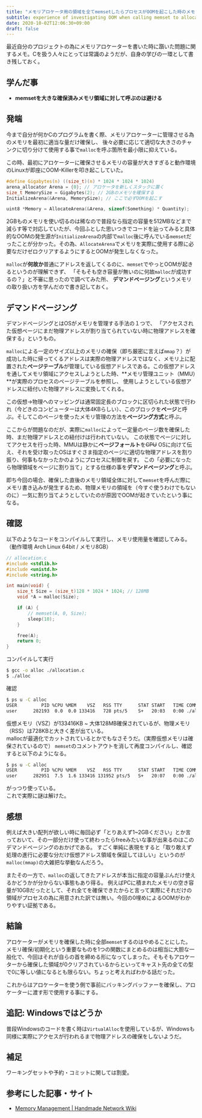 ```yaml
---
title: "メモリアロケータ用の領域を全てmemsetしたらプロセスがOOMを起こした時のメモ"
subtitle: experience of investigating OOM when calling memset to allocated memory
date: 2020-10-02T12:06:30+09:00
draft: false
---
```


最近自分のプロジェクトの為にメモリアロケーターを書いた時に躓いた問題に関するメモ。Cを扱う人々にとっては常識のようだが、自身の学びの一環として書き残しておく。
<!--more-->

## 学んだ事
- **memsetを大きな確保済みメモリ領域に対して呼ぶのは避ける**

## 発端
今まで自分が何かCのプログラムを書く際、メモリアロケーターに管理させる為のメモリを最初に適当な量だけ確保し、
後々必要に応じて適切な大きさのチャンクに切り分けて使用する事で`malloc`を呼ぶ箇所を最小限に抑えている。

この時、最初にアロケーターに確保させるメモリの容量が大きすぎると動作環境のLinuxが即座にOOM-Killerを叩き起こしていた。
~~~~~~~~~~~~~~ C
#define Gigabytes(n) ((size_t)(n) * 1024 * 1024 * 1024)
arena_allocator Arena = {0}; // アロケータを新しくスタックに置く
size_t MemorySize = Gigabytes(2); // 2GBのメモリを確保する
InitializeArena(&Arena, MemorySize); // ここで必ずOOMを起こす

uint8 *Memory = AllocateArena(&Arena, sizeof(Something) * Quantity);
~~~~~~~~~~~~~~
2GBものメモリを使い切るのは稀なので普段なら指定の容量を512MBなどまで減らす等で対応していたが、今回ふとした思いつきでコードを辿ってみると具体的なOOMの発生源が`InitializeArena`の内部で`malloc`後に呼んでいる`memset`だったことが分かった。その為、`AllocateArena`でメモリを実際に使用する際に必要なだけゼロクリアするようにするとOOMが発生しなくなった。

`malloc`が**何故か**普通にアドレスを返してくるのに、`memset`でやっとOOMが起きるというのが理解できず、
「そもそも空き容量が無いのに何故`malloc`が成功するの？」と不審に思ったので調べてみた所、
**デマンドページング**というメモリの取り扱い方を学んだので書き記しておく。

## デマンドページング
デマンドページングとはOSがメモリを管理する手法の１つで、
「アクセスされた仮想ページにまだ物理アドレスが割り当てられていない時に物理アドレスを確保する」というもの。

`malloc`による一定のサイズ以上のメモリの確保（即ち厳密に言えば`mmap`？）が成功した時に帰ってくるアドレスは実際の物理アドレスではなく、メモリ上に配置された**ページテーブル**が管理している仮想アドレスである。この仮想アドレスを通してメモリ領域にアクセスしようとした時、**メモリ管理ユニット（MMU）**が実際のプロセスのページテーブルを参照し、
使用しようとしている仮想アドレスに紐付いた物理アドレスに変換してくれる。

この仮想->物理へのマッピングは通常固定長のブロックに区切られた状態で行われ（今どきのコンピューターは大体4KBらしい）、このブロックを**ページ**と呼ぶ。そしてこのページを使ったメモリ管理の方法を**ページング方式**と呼ぶ。

ここからが問題なのだが、実際に`malloc`によって一定量のページ数を確保した時、まだ物理アドレスとの紐付けは行われていない。
この状態でページに対してアクセスを行った時、MMUは静かに**ページフォールト**を~~CPU~~ OSに向けて伝え、それを受け取ったOSはすぐさま指定のページに適切な物理アドレスを割り振り、何事もなかったかのようにプロセスに制御を戻す。
この「必要になったら物理領域をページに割り当て」とする仕様の事を**デマンドページング**と呼ぶ。

即ち今回の場合、確保した直後のメモリ領域全体に対して`memset`を呼んだ際にメモリ書き込みが発生するため、物理メモリの領域を（今すぐ使うわけでもないのに）一気に割り当てようとしていたのが原因でOOMが起きていたという事になる。

## 確認
以下のようなコードをコンパイルして実行し、メモリ使用量を確認してみる。（動作環境 Arch Linux 64bit / メモリ8GB）
~~~~~~~~~~~~~~ C
// allocation.c
#include <stdlib.h>
#include <unistd.h>
#include <string.h>

int main(void) {
    size_t Size = (size_t)128 * 1024 * 1024; // 128MB
    void *A = malloc(Size);

    if (A) {
        // memset(A, 0, Size);
        sleep(10);
    }

    free(A);
    return 0;
}
~~~~~~~~~~~~~~

コンパイルして実行
~~~~~~~~~~~~~~ sh
$ gcc -o alloc ./allocation.c
$ ./alloc
~~~~~~~~~~~~~~

確認
~~~~~~~~~~~~~~ sh
$ ps u -C alloc
USER         PID %CPU %MEM    VSZ   RSS TTY      STAT START   TIME COMMAND
user      282193  0.0  0.0 133416   728 pts/5    S+   20:03   0:00 ./alloc
~~~~~~~~~~~~~~

仮想メモリ（VSZ）が133416KB ~ 大体128MB確保されているが、物理メモリ（RSS）は728KBと大きく差が出ている。<br>
mallocが最適化でカットされているとかでもなさそうだ。（実際仮想メモリは確保されているので）
`memset`のコメントアウトを消して再度コンパイルし、確認すると以下のようになる。

~~~~~~~~~~~~~~ sh
$ ps u -C alloc
USER         PID %CPU %MEM    VSZ   RSS TTY      STAT START   TIME COMMAND
user      282951  7.5  1.6 133416 131952 pts/5   S+   20:07   0:00 ./alloc
~~~~~~~~~~~~~~

がっつり使っている。<br>
これで実際に謎は解けた。

## 感想
例えば大きい配列が欲しい時に毎回必ず「とりあえず1~2GBください」とか言っておいて、その一部分だけ使って終わったらfreeみたいな事が出来るのはこのデマンドページングのおかげである。
すごく単純に表現をすると「取り敢えず処理の進行に必要な分だけ仮想アドレス領域を保証してほしい」というのが`malloc(mmap)`の大雑把な挙動なんだろう。

またその一方で、`malloc`の返してきたアドレスが本当に指定の容量ぶんだけ使えるかどうかが分からない事態もあり得る。
例えばPCに積まれたメモリの空き容量が10GBだったとして、それ全てを確保できたからと言って実際にそれだけの領域がプロセスの為に用意された訳では無い。今回の0埋めによるOOMがわかりやすい証拠である。

## 結論

アロケーターがメモリを確保した時に全部`memset`するのはやめることにした。メモリ確保/初期化という重要なものを1つの関数にまとめるのは相当に大胆な一般化で、今回はそれが自らの首を締める形になってしまった。そもそもアロケーターから確保した領域が0クリアされているからといってキャスト先の全ての型で0に等しい値になるとも限らない。ちょっと考えればわかる話だった。

これからはアロケーターを使う側で事前にバッキングバッファーを確保し、アロケーターに渡す形で使用する事にする。

## 追記: Windowsではどうか
普段Windowsのコードを書く時は`VirtualAlloc`を使用しているが、Windowsも同様に実際にアクセスが行われるまで物理アドレスの確保をしないようだ。

## 補足
ワーキングセットや予約・コミットに関しては割愛。

## 参考にした記事・サイト
 - [Memory Management | Handmade Network Wiki](https://handmade.network/wiki/3369-memory_management)
